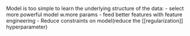 Model is too simple to learn the underlying structure of the data:
	- select more powerful model w.more params
	- feed better features with feature engineering
	- Reduce constraints on model(reduce the [[regularization]] hyperparameter)